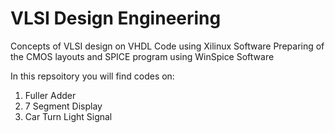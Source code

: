 # VLSI Design Engineering
Concepts of VLSI design on VHDL Code using Xilinux Software Preparing of the CMOS layouts and SPICE program using WinSpice Software

In this repsoitory you will find codes on:

1. Fuller Adder
2. 7 Segment Display
3. Car Turn Light Signal

